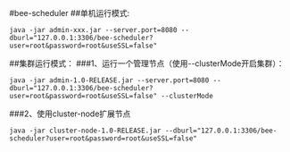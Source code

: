 #bee-scheduler
##单机运行模式:
```
java -jar admin-xxx.jar --server.port=8080 --dburl="127.0.0.1:3306/bee-scheduler?user=root&password=root&useSSL=false"
```

##集群运行模式：
###1、运行一个管理节点（使用--clusterMode开启集群）：
```
java -jar admin-1.0-RELEASE.jar --server.port=8080 --dburl="127.0.0.1:3306/bee-scheduler?user=root&password=root&useSSL=false" --clusterMode
```

###2、使用cluster-node扩展节点
```
java -jar cluster-node-1.0-RELEASE.jar --dburl="127.0.0.1:3306/bee-scheduler?user=root&password=root&useSSL=false"
```
